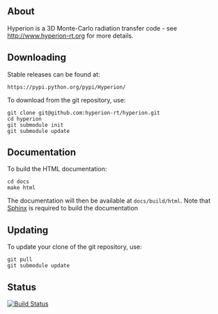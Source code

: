 About
-----

Hyperion is a 3D Monte-Carlo radiation transfer code - see http://www.hyperion-rt.org
for more details.

Downloading
-----------

Stable releases can be found at:

    https://pypi.python.org/pypi/Hyperion/

To download from the git repository, use:

    git clone git@github.com:hyperion-rt/hyperion.git
    cd hyperion
    git submodule init
    git submodule update

Documentation
-------------

To build the HTML documentation:

    cd docs
    make html

The documentation will then be available at `docs/build/html`. Note that <a
href="http://sphinx-doc.org/">Sphinx</a> is required to build the documentation

Updating
--------

To update your clone of the git repository, use:

    git pull
    git submodule update

Status
------

[![Build Status](https://travis-ci.org/hyperion-rt/hyperion.svg)](https://travis-ci.org/hyperion-rt/hyperion?branch=master)
